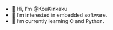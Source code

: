 - 👋 Hi, I’m @KouKinkaku
- 👀 I’m interested in embedded software.
- 🌱 I’m currently learning C and Python.


<!---
KouKinkaku/KouKinkaku is a ✨ special ✨ repository because its `README.md` (this file) appears on your GitHub profile.
You can click the Preview link to take a look at your changes.
--->
